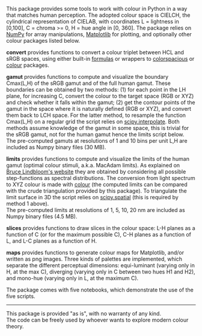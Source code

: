 This package provides some tools to work with colour in Python in a way that matches human perception. The adopted colour space is CIELCH, the cylindrical representation of CIELAB, with coordinates L = lightness in [0,100], C = chroma >= 0, H = hue angle in [0, 360].
The package relies on [NumPy](https://numpy.org) for array manipulations, [Matplotlib](https://matplotlib.org) for plotting, and optionally other colour packages listed below.

**convert** provides functions to convert a colour triplet between HCL and sRGB spaces, using either built-in [formulas](http://www.easyrgb.com/en/math.php) or wrappers to [colorspacious](https://pypi.python.org/pypi/colorspacious/) or [colour](http://colour-science.org) packages.

**gamut** provides functions to compute and visualize the boundary Cmax(L,H) of the sRGB gamut and of the full human gamut. These boundaries can be obtained by two methods: (1) for each point in the LH plane, for increasing C, convert the colour to the target space (RGB or XYZ) and check whether it falls within the gamut; (2) get the contour points of the gamut in the space where it is naturally defined (RGB or XYZ), and convert them back to LCH space. For the latter method, to resample the function Cmax(L,H) on a regular grid the script relies on [scipy.interpolate](https://docs.scipy.org/doc/scipy/reference/interpolate.html). Both methods assume knowledge of the gamut in some space, this is trivial for the sRGB gamut, not for the human gamut hence the limits script below.  
The pre-computed gamuts at resolutions of 1 and 10 bins per unit L,H are included as Numpy binary files (30 MB).

**limits** provides functions to compute and visualize the limits of the human gamut (optimal colour stimuli, a.k.a. MacAdam limits). As explained on [Bruce Lindbloom's website](http://www.brucelindbloom.com/index.html?LabGamutDisplayHelp.html) they are obtained by considering all possible step-functions as spectral distributions. The conversion from light spectrum to XYZ colour is made with [colour](http://colour-science.org) (the computed limits can be compared with the crude triangulation provided by this package). To triangulate the limit surface in 3D the script relies on [scipy.spatial](https://docs.scipy.org/doc/scipy/reference/spatial.html) (this is required by method 1 above).  
The pre-computed limits at resolutions of 1, 5, 10, 20 nm are included as Numpy binary files (4.5 MB).

**slices** provides functions to draw slices in the colour space: L-H planes as a function of C (or for the maximum possible C), C-H planes as a function of L, and L-C planes as a function of H.

**maps** provides functions to generate colour maps for Matplotlib, and/or written as png images. Three kinds of palettes are implemented, which separate the different perceptual dimensions: equi-luminant (varying only in H, at the max C), diverging (varying only in C between two hues H1 and H2), and mono-hue (varying only in L, at the maximum C).

The package comes with five notebooks, which demonstrate the use of the five scripts.

---
This package is provided "as is", with no warranty of any kind.  
The code can be freely used by whoever wants to explore modern colour theory.
